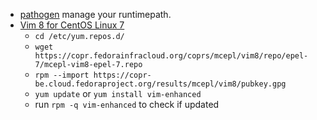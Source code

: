 * [pathogen](https://github.com/tpope/vim-pathogen) manage your runtimepath.
* [Vim 8 for CentOS Linux 7](http://www.karan.org/blog/2016/11/05/vim-8-for-centos-linux-7/)
  - `cd /etc/yum.repos.d/`
  - `wget https://copr.fedorainfracloud.org/coprs/mcepl/vim8/repo/epel-7/mcepl-vim8-epel-7.repo`
  - `rpm --import https://copr-be.cloud.fedoraproject.org/results/mcepl/vim8/pubkey.gpg`
  - `yum update` or `yum install vim-enhanced`
  - run `rpm -q vim-enhanced` to check if updated

